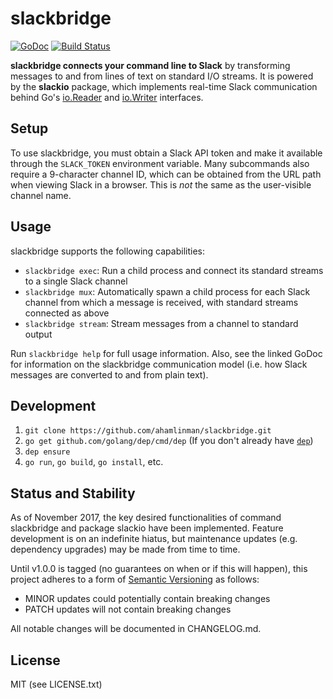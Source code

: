 # slackbridge

[![GoDoc](https://godoc.org/github.com/ahamlinman/slackbridge?status.svg)](https://godoc.org/github.com/ahamlinman/slackbridge)
[![Build Status](https://travis-ci.org/ahamlinman/slackbridge.svg?branch=master)](https://travis-ci.org/ahamlinman/slackbridge)

**slackbridge connects your command line to Slack** by transforming messages to
and from lines of text on standard I/O streams. It is powered by the
**slackio** package, which implements real-time Slack communication behind Go's
[io.Reader] and [io.Writer] interfaces.

[io.Reader]: https://golang.org/pkg/io/#Reader
[io.Writer]: https://golang.org/pkg/io/#Writer

## Setup

To use slackbridge, you must obtain a Slack API token and make it available
through the `SLACK_TOKEN` environment variable. Many subcommands also require a
9-character channel ID, which can be obtained from the URL path when viewing
Slack in a browser. This is _not_ the same as the user-visible channel name.

## Usage

slackbridge supports the following capabilities:

* `slackbridge exec`: Run a child process and connect its standard streams to a
  single Slack channel
* `slackbridge mux`: Automatically spawn a child process for each Slack channel
  from which a message is received, with standard streams connected as above
* `slackbridge stream`: Stream messages from a channel to standard output

Run `slackbridge help` for full usage information. Also, see the linked GoDoc
for information on the slackbridge communication model (i.e. how Slack messages
are converted to and from plain text).

## Development

1. `git clone https://github.com/ahamlinman/slackbridge.git`
1. `go get github.com/golang/dep/cmd/dep` (If you don't already have [`dep`])
1. `dep ensure`
1. `go run`, `go build`, `go install`, etc.

[`dep`]: https://github.com/golang/dep

## Status and Stability

As of November 2017, the key desired functionalities of command slackbridge and
package slackio have been implemented. Feature development is on an indefinite
hiatus, but maintenance updates (e.g. dependency upgrades) may be made from
time to time.

Until v1.0.0 is tagged (no guarantees on when or if this will happen), this
project adheres to a form of [Semantic Versioning] as follows:

* MINOR updates could potentially contain breaking changes
* PATCH updates will not contain breaking changes

All notable changes will be documented in CHANGELOG.md.

[Semantic Versioning]: http://semver.org/spec/v2.0.0.html

## License

MIT (see LICENSE.txt)
